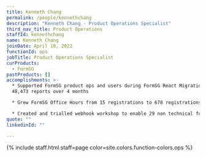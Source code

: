 ```yaml
---
title: Kenneth Chang
permalink: /people/kennethchang
description: "Kenneth Chang - Product Operations Specialist"
third_nav_title: Product Operations
staffId: kennethchang
name: Kenneth Chang
joinDate: April 18, 2022
functionId: ops
jobTitle: Product Operations Specialist
curProducts:
  - FormSG
pastProducts: []
accomplishments: >-
  * Supported FormSG product ops and users during FormSG React Migration with
  48,473 reports over 4 months

  * Grew FormSG Office Hours from 15 registrations to 678 registrations, as well as Telegram Form-ally and Formsies to 1035 and 140 subscribers respectively

  * Created and trialled webhook workshop to enable 29 non technical form admins to create their own webhooks, with learnings from this workshop informing FormSG roadmap for webhook simplification
quote: ""
linkedinId: ""

---
```


{% include staff.html staff=page color=site.colors.function-colors.ops %}
